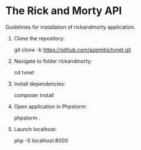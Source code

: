 # The Rick and Morty API

Guidelines for installation of rickandmorty application.

1. Clone the repository: 

   git clone -b https://github.com/azemitis/tvnet.git

2. Navigate to folder rickandmorty:

   cd tvnet

3. Install dependencies:

   composer install

4. Open application in Phpstorm:

   phpstorm .

5. Launch localhost:

   php -S localhost:8000
